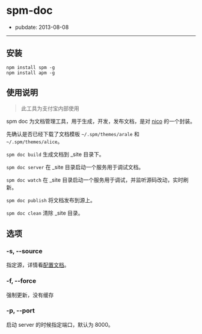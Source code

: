 # spm-doc

- pubdate: 2013-08-08

-----------

## 安装

```
npm install spm -g
npm install apm -g
```

## 使用说明

> 此工具为支付宝内部使用

spm doc 为文档管理工具，用于生成，开发，发布文档，是对 [nico](https://github.com/lepture/nico) 的一个封装。

先确认是否已经下载了文档模板 `~/.spm/themes/arale` 和 `~/.spm/themes/alice`。

`spm doc build` 生成文档到 _site 目录下。

`spm doc server` 在 _site 目录启动一个服务用于调试文档。

`spm doc watch` 在 _site 目录启动一个服务用于调试，并监听源码改动，实时刷新。

`spm doc publish` 将文档发布到源上。

`spm doc clean` 清除 _site 目录。

## 选项

### -s, --source

指定源，详情看[配置文档]()。

### -f, --force

强制更新，没有缓存

### -p, --port

启动 server 的时候指定端口，默认为 8000。
    